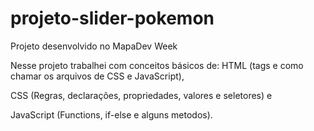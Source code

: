 # projeto-slider-pokemon
Projeto desenvolvido no MapaDev Week


Nesse projeto trabalhei com conceitos básicos de:
HTML (tags e como chamar os arquivos de CSS e JavaScript),

CSS (Regras, declarações, propriedades, valores e seletores) e 

JavaScript (Functions, if-else e alguns metodos).
